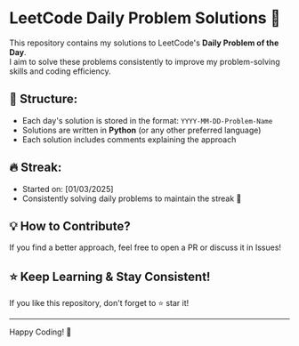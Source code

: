 # LeetCode Daily Problem Solutions 🚀

This repository contains my solutions to LeetCode's **Daily Problem of the Day**.  
I aim to solve these problems consistently to improve my problem-solving skills and coding efficiency.

## 📌 Structure:
- Each day's solution is stored in the format: `YYYY-MM-DD-Problem-Name`
- Solutions are written in **Python** (or any other preferred language)
- Each solution includes comments explaining the approach

## 🔥 Streak:
- Started on: [01/03/2025]
- Consistently solving daily problems to maintain the streak 💯


## 💡 How to Contribute?
If you find a better approach, feel free to open a PR or discuss it in Issues!

## ⭐ Keep Learning & Stay Consistent!
If you like this repository, don't forget to ⭐ star it!

---
Happy Coding! 🎯
